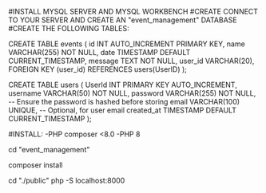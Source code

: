 #INSTALL MYSQL SERVER AND MYSQL WORKBENCH
#CREATE CONNECT TO YOUR SERVER AND CREATE AN "event_management" DATABASE
#CREATE THE FOLLOWING TABLES:

CREATE TABLE events (
    id INT AUTO_INCREMENT PRIMARY KEY,
    name VARCHAR(255) NOT NULL,
    date TIMESTAMP DEFAULT CURRENT_TIMESTAMP,
    message TEXT NOT NULL,
    user_id VARCHAR(20),
    FOREIGN KEY (user_id) REFERENCES users(UserID)
);

CREATE TABLE users (
    UserId INT PRIMARY KEY AUTO_INCREMENT,
    username VARCHAR(50) NOT NULL,
    password VARCHAR(255) NOT NULL,  -- Ensure the password is hashed before storing
    email VARCHAR(100) UNIQUE,        -- Optional, for user email
    created_at TIMESTAMP DEFAULT CURRENT_TIMESTAMP
);


#INSTALL:
-PHP composer <8.0
-PHP 8

cd "event_management"

composer install

cd "./public"
php -S localhost:8000 
